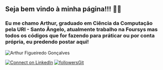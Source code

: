 ## Seja bem vindo à minha página!!! 👋😄

### Eu me chamo Arthur, graduado em Ciência da Computação pela URI - Santo Ângelo, atualmente trabalho na Foursys mas todos os códigos que for fazendo para práticar ou por conta própria, eu predendo postar aqui!

<img align="center" src="https://github-readme-stats.vercel.app/api?username=arthurfigon&show_icons=true&locale=en" alt="Arthur Figueiredo Gonçalves" /> 

[![Connect on LinkedIn](https://img.shields.io/badge/--linkedin?label=LinkedIn&logo=LinkedIn&style=social)](https://www.linkedin.com/in/arthur-figueiredo-gon%C3%A7alves-b0a546206) [![followersGit](https://img.shields.io/github/followers/arthurfigon?style=social)](https://github.com/arthurfigon)
<!--
**arthurfigon/arthurfigon** is a ✨ _special_ ✨ repository because its `README.md` (this file) appears on your GitHub profile.

Here are some ideas to get you started:

- 🔭 I’m currently working on ...
- 🌱 I’m currently learning ...
- 👯 I’m looking to collaborate on ...
- 🤔 I’m looking for help with ...
- 💬 Ask me about ...
- 📫 How to reach me: ...
- 😄 Pronouns: ...
- ⚡ Fun fact: ...
-->
